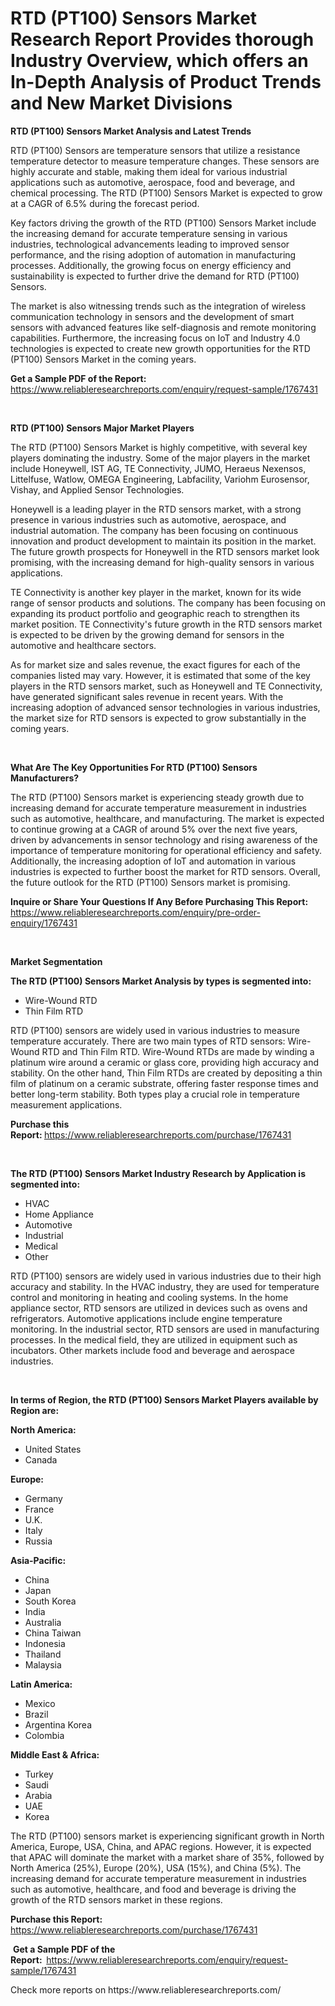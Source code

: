 <p><h1>RTD (PT100) Sensors Market Research Report Provides thorough Industry Overview, which offers an In-Depth Analysis of Product Trends and New Market Divisions</h1></p><p><strong>RTD (PT100) Sensors Market Analysis and Latest Trends</strong></p>
<p><p>RTD (PT100) Sensors are temperature sensors that utilize a resistance temperature detector to measure temperature changes. These sensors are highly accurate and stable, making them ideal for various industrial applications such as automotive, aerospace, food and beverage, and chemical processing. The RTD (PT100) Sensors Market is expected to grow at a CAGR of 6.5% during the forecast period.</p><p>Key factors driving the growth of the RTD (PT100) Sensors Market include the increasing demand for accurate temperature sensing in various industries, technological advancements leading to improved sensor performance, and the rising adoption of automation in manufacturing processes. Additionally, the growing focus on energy efficiency and sustainability is expected to further drive the demand for RTD (PT100) Sensors.</p><p>The market is also witnessing trends such as the integration of wireless communication technology in sensors and the development of smart sensors with advanced features like self-diagnosis and remote monitoring capabilities. Furthermore, the increasing focus on IoT and Industry 4.0 technologies is expected to create new growth opportunities for the RTD (PT100) Sensors Market in the coming years.</p></p>
<p><strong>Get a Sample PDF of the Report:&nbsp;</strong> <a href="https://www.reliableresearchreports.com/enquiry/request-sample/1767431">https://www.reliableresearchreports.com/enquiry/request-sample/1767431</a></p>
<p>&nbsp;</p>
<p><strong>RTD (PT100) Sensors Major Market Players</strong></p>
<p><p>The RTD (PT100) Sensors Market is highly competitive, with several key players dominating the industry. Some of the major players in the market include Honeywell, IST AG, TE Connectivity, JUMO, Heraeus Nexensos, Littelfuse, Watlow, OMEGA Engineering, Labfacility, Variohm Eurosensor, Vishay, and Applied Sensor Technologies.</p><p>Honeywell is a leading player in the RTD sensors market, with a strong presence in various industries such as automotive, aerospace, and industrial automation. The company has been focusing on continuous innovation and product development to maintain its position in the market. The future growth prospects for Honeywell in the RTD sensors market look promising, with the increasing demand for high-quality sensors in various applications.</p><p>TE Connectivity is another key player in the market, known for its wide range of sensor products and solutions. The company has been focusing on expanding its product portfolio and geographic reach to strengthen its market position. TE Connectivity's future growth in the RTD sensors market is expected to be driven by the growing demand for sensors in the automotive and healthcare sectors.</p><p>As for market size and sales revenue, the exact figures for each of the companies listed may vary. However, it is estimated that some of the key players in the RTD sensors market, such as Honeywell and TE Connectivity, have generated significant sales revenue in recent years. With the increasing adoption of advanced sensor technologies in various industries, the market size for RTD sensors is expected to grow substantially in the coming years.</p></p>
<p>&nbsp;</p>
<p><strong>What Are The Key Opportunities For RTD (PT100) Sensors Manufacturers?</strong></p>
<p><p>The RTD (PT100) Sensors market is experiencing steady growth due to increasing demand for accurate temperature measurement in industries such as automotive, healthcare, and manufacturing. The market is expected to continue growing at a CAGR of around 5% over the next five years, driven by advancements in sensor technology and rising awareness of the importance of temperature monitoring for operational efficiency and safety. Additionally, the increasing adoption of IoT and automation in various industries is expected to further boost the market for RTD sensors. Overall, the future outlook for the RTD (PT100) Sensors market is promising.</p></p>
<p><strong>Inquire or Share Your Questions If Any Before Purchasing This Report:</strong> <a href="https://www.reliableresearchreports.com/enquiry/pre-order-enquiry/1767431">https://www.reliableresearchreports.com/enquiry/pre-order-enquiry/1767431</a></p>
<p>&nbsp;</p>
<p><strong>Market Segmentation</strong></p>
<p><strong>The RTD (PT100) Sensors Market Analysis by types is segmented into:</strong></p>
<p><ul><li>Wire-Wound RTD</li><li>Thin Film RTD</li></ul></p>
<p><p>RTD (PT100) sensors are widely used in various industries to measure temperature accurately. There are two main types of RTD sensors: Wire-Wound RTD and Thin Film RTD. Wire-Wound RTDs are made by winding a platinum wire around a ceramic or glass core, providing high accuracy and stability. On the other hand, Thin Film RTDs are created by depositing a thin film of platinum on a ceramic substrate, offering faster response times and better long-term stability. Both types play a crucial role in temperature measurement applications.</p></p>
<p><strong>Purchase this Report:&nbsp;</strong><a href="https://www.reliableresearchreports.com/purchase/1767431">https://www.reliableresearchreports.com/purchase/1767431</a></p>
<p>&nbsp;</p>
<p><strong>The RTD (PT100) Sensors Market Industry Research by Application is segmented into:</strong></p>
<p><ul><li>HVAC</li><li>Home Appliance</li><li>Automotive</li><li>Industrial</li><li>Medical</li><li>Other</li></ul></p>
<p><p>RTD (PT100) sensors are widely used in various industries due to their high accuracy and stability. In the HVAC industry, they are used for temperature control and monitoring in heating and cooling systems. In the home appliance sector, RTD sensors are utilized in devices such as ovens and refrigerators. Automotive applications include engine temperature monitoring. In the industrial sector, RTD sensors are used in manufacturing processes. In the medical field, they are utilized in equipment such as incubators. Other markets include food and beverage and aerospace industries.</p></p>
<p>&nbsp;</p>
<p><strong>In terms of Region, the RTD (PT100) Sensors Market Players available by Region are:</strong></p>
<p>
    <p> <strong> North America: </strong>
        <ul>
            <li>United States</li>
            <li>Canada</li>
        </ul>
        </p> 
    <p> <strong> Europe: </strong>
        <ul>
            <li>Germany</li>
            <li>France</li>
            <li>U.K.</li>
            <li>Italy</li>
            <li>Russia</li>
        </ul>
        </p> 
    <p> <strong> Asia-Pacific: </strong>
        <ul>
            <li>China</li>
            <li>Japan</li>
            <li>South Korea</li>
            <li>India</li>
            <li>Australia</li>
            <li>China Taiwan</li>
            <li>Indonesia</li>
            <li>Thailand</li>
            <li>Malaysia</li>
        </ul>
        </p> 
    <p> <strong> Latin America: </strong>
        <ul>
            <li>Mexico</li>
            <li>Brazil</li>
            <li>Argentina Korea</li>
            <li>Colombia</li>
        </ul>
        </p> 
    <p> <strong> Middle East & Africa: </strong>
        <ul>
            <li>Turkey</li>
            <li>Saudi</li>
            <li>Arabia</li>
            <li>UAE</li>
            <li>Korea</li>
        </ul>
    </p>
    </p>
<p><p>The RTD (PT100) sensors market is experiencing significant growth in North America, Europe, USA, China, and APAC regions. However, it is expected that APAC will dominate the market with a market share of 35%, followed by North America (25%), Europe (20%), USA (15%), and China (5%). The increasing demand for accurate temperature measurement in industries such as automotive, healthcare, and food and beverage is driving the growth of the RTD sensors market in these regions.</p></p>
<p><strong>Purchase this Report: </strong><a href="https://www.reliableresearchreports.com/purchase/1767431">https://www.reliableresearchreports.com/purchase/1767431</a></p>
<p>&nbsp;<strong>Get a Sample PDF of the Report:&nbsp;&nbsp;</strong><a href="https://www.reliableresearchreports.com/enquiry/request-sample/1767431">https://www.reliableresearchreports.com/enquiry/request-sample/1767431</a></p>
<p><strong></strong></p>
<p>Check more reports on https://www.reliableresearchreports.com/</p>